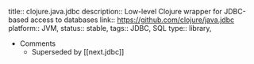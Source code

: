 title:: clojure.java.jdbc
description:: Low-level Clojure wrapper for JDBC-based access to databases
link:: https://github.com/clojure/java.jdbc
platform:: JVM,
status:: stable, 
tags:: JDBC, SQL
type:: library,

- Comments
	- Superseded by [[next.jdbc]]